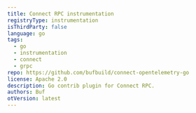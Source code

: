 ```yaml
---
title: Connect RPC instrumentation
registryType: instrumentation
isThirdParty: false
language: go
tags:
  - go
  - instrumentation
  - connect
  - grpc
repo: https://github.com/bufbuild/connect-opentelemetry-go
license: Apache 2.0
description: Go contrib plugin for Connect RPC.
authors: Buf
otVersion: latest
---
```


